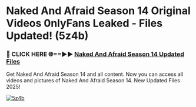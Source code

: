 # Naked And Afraid Season 14 Original Videos 0nlyFans Leaked - Files Updated! (5z4b)

<h3>🔴 CLICK HERE 🌐==►► <a href="https://tinyurl.com/yckcrads" rel="nofollow">Naked And Afraid Season 14 Updated Files</a></h3>

Get Naked And Afraid Season 14 and all content. Now you can access all videos and pictures of Naked And Afraid Season 14. New Updated Files 2025!

[![5z4b](https://i.imgur.com/hpKpOFt.gif)](https://tinyurl.com/yckcrads)
